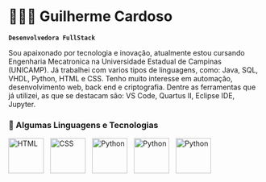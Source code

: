 # 👩🏻‍💻 Guilherme Cardoso

**`Desenvolvedora FullStack`**

Sou apaixonado por tecnologia e inovação, atualmente estou cursando Engenharia Mecatronica na Universidade Estadual de Campinas (UNICAMP).
Já trabalhei com varios tipos de linguagens, como: Java, SQL, VHDL, Python, HTML e CSS. Tenho muito interesse em automação, desenvolvimento web, back end e criptografia. Dentre as ferramentas que já utilizei, as que se destacam são: VS Code, Quartus II, Eclipse IDE, Jupyter.

### 🤖 Algumas Linguagens e Tecnologias

<img 
    align="left" 
    alt="HTML"
    title="HTML" 
    width="70px" 
    style="padding-right: 10px;" 
    src="https://cdn.jsdelivr.net/gh/devicons/devicon@latest/icons/html5/html5-original.svg" 
/>
<img 
    align="left" 
    alt="CSS" 
    title="CSS"
    width="70px" 
    style="padding-right: 10px;" 
    src="https://cdn.jsdelivr.net/gh/devicons/devicon@latest/icons/css3/css3-original.svg" 
/>
<img 
    align="left" 
    alt="Python" 
    title="Python"
    width="70px" 
    style="padding-right: 10px;" 
    src="https://cdn.jsdelivr.net/gh/devicons/devicon@latest/icons/python/python-original.svg" 
/>
<img 
    align="left" 
    alt="Python" 
    title="Python"
    width="70px" 
    style="padding-right: 10px;" 
    src="https://cdn.jsdelivr.net/gh/devicons/devicon@latest/icons/java/java-original.svg" 
/>
<img 
    align="left" 
    alt="Python" 
    title="Python"
    width="70px" 
    style="padding-right: 10px;" 
    src="https://cdn.jsdelivr.net/gh/devicons/devicon@latest/icons/mysql/mysql-original.svg" 
/>

